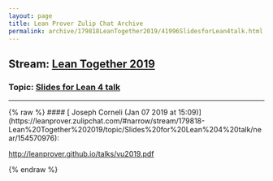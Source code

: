 ```yaml
---
layout: page
title: Lean Prover Zulip Chat Archive 
permalink: archive/179818LeanTogether2019/41996SlidesforLean4talk.html
---
```


## Stream: [Lean Together 2019](https://leanprover-community.github.io/archive/179818LeanTogether2019/index.html)
### Topic: [Slides for Lean 4 talk](https://leanprover-community.github.io/archive/179818LeanTogether2019/41996SlidesforLean4talk.html)

---

<base href="https://leanprover.zulipchat.com">
{% raw %}
#### [ Joseph Corneli (Jan 07 2019 at 15:09)](https://leanprover.zulipchat.com/#narrow/stream/179818-Lean%20Together%202019/topic/Slides%20for%20Lean%204%20talk/near/154570976):
<p><a href="http://leanprover.github.io/talks/vu2019.pdf" target="_blank" title="http://leanprover.github.io/talks/vu2019.pdf">http://leanprover.github.io/talks/vu2019.pdf</a></p>


{% endraw %}

